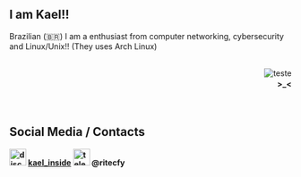 ## I am Kael!!


 
  Brazilian (🇧🇷) I am a enthusiast from computer networking, cybersecurity and Linux/Unix!! (They uses Arch Linux) 


<div style="display: inline_block"><br>
   
  <img align="right" src="https://github.com/user-attachments/assets/765ce3c4-da36-4ee5-90d2-f003f6caa28d" alt="teste" >
    <h4 align="right"> >_< </h4>
 </div>


<br>

## Social Media / Contacts

 __<img src="https://cdn.prod.website-files.com/6257adef93867e50d84d30e2/636e0a6918e57475a843f59f_icon_clyde_black_RGB.svg" alt="discord" width="30" height="30">  [kael_inside](https://discord.com/users/703731120235085895) <img src="https://www.svgrepo.com/show/452115/telegram.svg" alt="telegram" width="30" height="30">  @ritecfy__ 
  


